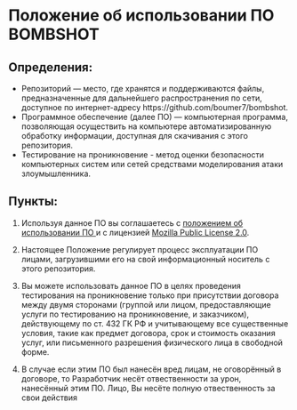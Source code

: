 # Положение об использовании ПО BOMBSHOT
<div>
 
## Определения:
<ul>
 <li>Репозиторий — место, где хранятся и поддерживаются файлы, предназначенные для дальнейшего распространения по сети, доступное по интернет-адресу https://github.com/boumer7/bombshot.</li>
 <li>Программное обеспечение (далее ПО) — компьютерная программа, позволяющая осуществить на компьютере автоматизированную обработку информации, доступная для скачивания с этого репозитория.</li>
 <li>Тестирование на проникновение - метод оценки безопасности компьютерных систем или сетей средствами моделирования атаки злоумышленника.</li>
</ul>

## Пункты:

1. Используя данное ПО вы соглашаетесь с <a href="https://github.com/boumer7/bombshot/REGULATIONS.md"> положением об использовании ПО </a> и с лицензией <a href="https://github.com/boumer7/bombshot/blob/main/LICENSE">Mozilla Public License 2.0</a>.
 
2. Настоящее Положение регулирует процесс эксплуатации ПО лицами, загрузившими его на свой информационный носитель с этого репозитория.

3. Вы можете использовать данное ПО в целях проведения тестирования на проникновение только при присутствии договора между двумя сторонами (группой или лицом, предоставляющие услуги по тестированию на проникновение, и заказчиком), действующему по ст. 432 ГК РФ и учитывающему все существенные условия, такие как предмет договора, срок и стоимость оказания услуг, или письменного разрешения физического лица в свободной форме.

4. В случае если этим ПО был нанесён вред лицам, не оговорённый в договоре, то Разработчик  несёт отвественности за урон, нанесённый этим ПО. Лицо, Вы несёте полную отвественность за свои действия
</div>
